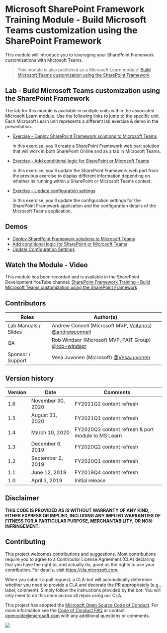 # Microsoft SharePoint Framework Training Module - Build Microsoft Teams customization using the SharePoint Framework

This module will introduce you to leveraging your SharePoint Framework customizations with Microsoft Teams.

> This module is also published as a Microsoft Learn module: [Build Microsoft Teams customization using the SharePoint Framework](https://docs.microsoft.com/learn/modules/sharepoint-spfx-teams-dev)

## Lab - Build Microsoft Teams customization using the SharePoint Framework

The lab for this module is available in multiple units within the associated Microsoft Learn module. Use the following links to jump to the specific unit. Each Microsoft Learn unit represents a different lab exercise & demo in the presentation.

- [Exercise - Deploy SharePoint Framework solutions to Microsoft Teams](https://docs.microsoft.com/learn/modules/sharepoint-spfx-teams-dev/3-exercise-deploy)

  In this exercise, you'll create a SharePoint Framework web part solution that will work in both SharePoint Online and as a tab in Microsoft Teams.

- [Exercise - Add conditional logic for SharePoint or Microsoft Teams](https://docs.microsoft.com/learn/modules/sharepoint-spfx-teams-dev/5-exercise-conditional-logic)

  In this exercise, you'll update the SharePoint Framework web part from the previous exercise to display different information depending on whether its running within a SharePoint or Microsoft Teams context.

- [Exercise - Update configuration settings](https://docs.microsoft.com/learn/modules/sharepoint-spfx-teams-dev/7-exercise-update-configuration-settings)

  In this exercise, you'll update the configuration settings for the SharePoint Framework application and the configuration details of the Microsoft Teams application.

## Demos

- [Deploy SharePoint Framework solutions to Microsoft Teams](./Demos/01-spfxteams)
- [Add conditional logic for SharePoint or Microsoft Teams](./Demos/02-spfxteams)
- [Update Configuration Settings](./Demos/03-spfxteams)

## Watch the Module - Video

This module has been recorded and is available in the SharePoint Development YouTube channel: [SharePoint Framework Training - Build Microsoft Teams customization using the SharePoint Framework](https://www.youtube.com/watch?v=Yfs3-qawJfA&list=PLR9nK3mnD-OV-RPXQ3Lco845qoEy7VJoc)

## Contributors

| Roles                | Author(s)                                                                                                      |
| -------------------- | -------------------------------------------------------------------------------------------------------------- |
| Lab Manuals / Slides | Andrew Connell (Microsoft MVP, [Voitanos](//github.com/voitanos)) [@andrewconnell](//github.com/andrewconnell) |
| QA                   | Rob Windsor (Microsoft MVP, PAIT Group) [@rob-windsor](//github.com/rob-windsor)                               |
| Sponsor / Support    | Vesa Juvonen (Microsoft) [@VesaJuvonen](//github.com/VesaJuvonen)                                              |

## Version history

| Version | Date              | Comments                                           |
| ------- | ----------------- | -------------------------------------------------- |
| 1.6     | November 30, 2020 | FY2021Q2 content refresh                           |
| 1.5     | August 31, 2020   | FY2021Q1 content refresh                           |
| 1.4     | March 10, 2020    | FY2020Q3 content refresh & port module to MS Learn |
| 1.3     | December 6, 2019  | FY2020Q2 content refresh                           |
| 1.2     | September 2, 2019 | FY2020Q1 content refresh                           |
| 1.1     | June 12, 2019     | FY2019Q4 content refresh                           |
| 1.0     | April 3, 2019     | Initial release                                    |

## Disclaimer

**THIS CODE IS PROVIDED _AS IS_ WITHOUT WARRANTY OF ANY KIND, EITHER EXPRESS OR IMPLIED, INCLUDING ANY IMPLIED WARRANTIES OF FITNESS FOR A PARTICULAR PURPOSE, MERCHANTABILITY, OR NON-INFRINGEMENT.**

## Contributing

This project welcomes contributions and suggestions. Most contributions require you to agree to a
Contributor License Agreement (CLA) declaring that you have the right to, and actually do, grant us
the rights to use your contribution. For details, visit https://cla.microsoft.com.

When you submit a pull request, a CLA-bot will automatically determine whether you need to provide
a CLA and decorate the PR appropriately (e.g., label, comment). Simply follow the instructions
provided by the bot. You will only need to do this once across all repos using our CLA.

This project has adopted the [Microsoft Open Source Code of Conduct](https://opensource.microsoft.com/codeofconduct/).
For more information see the [Code of Conduct FAQ](https://opensource.microsoft.com/codeofconduct/faq/) or
contact [opencode@microsoft.com](mailto:opencode@microsoft.com) with any additional questions or comments.

<img src="https://telemetry.sharepointpnp.com/sp-dev-training-spfx-teams-dev" />
